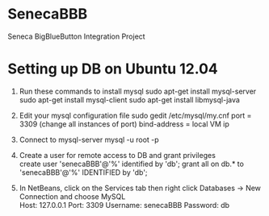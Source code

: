 SenecaBBB
=========

Seneca BigBlueButton Integration Project


Setting up DB on Ubuntu 12.04
=============================

1) Run these commands to install mysql
	sudo apt-get install mysql-server
	sudo apt-get install mysql-client
	sudo apt-get install libmysql-java
	
2) Edit your mysql configuration file 
	sudo gedit /etc/mysql/my.cnf
		port = 3309 (change all instances of port)
		bind-address = local VM ip

3) Connect to mysql-server
	mysql -u root -p

4) Create a user for remote access to DB and grant privileges	
	create user 'senecaBBB'@'%' identified by 'db';
	grant all on db.* to 'senecaBBB'@'%' IDENTIFIED by 'db';

4) In NetBeans, click on the Services tab then right click Databases -> New Connection 
   and choose MySQL 		
	Host: 127.0.0.1
	Port: 3309
	Username: senecaBBB
	Password: db